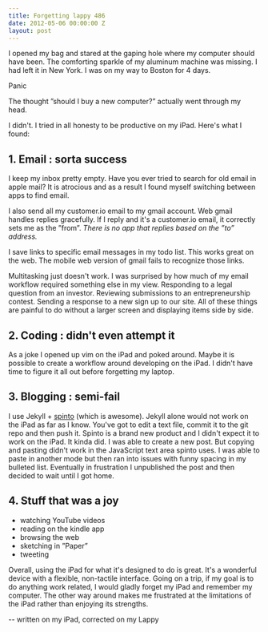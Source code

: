 ```yaml
---
title: Forgetting lappy 486
date: 2012-05-06 00:00:00 Z
layout: post
---
```


I opened my bag and stared at the gaping hole where my computer should have been. The comforting sparkle of my aluminum machine was missing. I had left it in New York. I was on my way to Boston for 4 days. 

Panic

The thought ”should I buy a new computer?” actually went through my head. 

I didn't. I tried in all honesty to be productive on my iPad. Here's what I found:

## 1. Email : sorta success

I keep my inbox pretty empty. Have you ever tried to search for old email in apple mail? It is atrocious and as a result I found myself switching between apps to find email. 

I also send all my customer.io email to my gmail account. Web gmail handles replies gracefully. If I reply and it's a customer.io email, it correctly sets me as the ”from”. *There is no app that replies based on the ”to” address.*

I save links to specific email messages in my todo list. This works great on the web. The mobile web version of gmail fails to recognize those links.

Multitasking just doesn't work. I was surprised by how much of my email workflow required something else
in my view. Responding to a legal question from an investor. Reviewing submissions to an entrepreneurship contest. Sending a response to a new sign up to our site. All of these things are painful to do without a larger screen and displaying items side by side. 

## 2. Coding : didn't even attempt it

As a joke I opened up vim on the iPad and poked around. Maybe it is possible to create a workflow around developing on the iPad. I didn't have time to figure it all out before forgetting my laptop.

## 3. Blogging : semi-fail

I use Jekyll + [spinto](http://spintoapp.com) (which is awesome). Jekyll alone would not work on the iPad as far as I know. You've got to edit a text file, commit it to the git repo and then push it. Spinto is a brand new product and I didn't expect it to work on the iPad. It kinda did. I was able to create a new post. But copying and pasting didn't work in the JavaScript text area spinto uses. I was able to paste in another mode but then ran into issues with funny spacing in my bulleted list. Eventually in frustration I unpublished the post and then decided to wait until I got home. 

## 4. Stuff that was a joy

* watching YouTube videos
* reading on the kindle app
* browsing the web 
* sketching in ”Paper”
* tweeting

Overall, using the iPad for what it's designed to do is great. It's a wonderful device with a flexible, non-tactile interface. Going on a trip, if my goal is to do anything work related, I would gladly forget my iPad and remember my computer. The other way around makes me frustrated at the limitations of the iPad rather than enjoying its strengths. 

-- written on my iPad, corrected on my Lappy